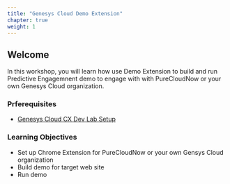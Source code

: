 ```yaml
---
title: "Genesys Cloud Demo Extension"
chapter: true
weight: 1
---
```


## Welcome

In this workshop, you will learn how use Demo Extension to build and run Predictive Engagemnent demo to engage with with PureCloudNow or your own Genesys Cloud organization.

### Prferequisites

- [Genesys Cloud CX Dev Lab Setup](https://workshop.genesys.com/workshops/gride-demo/)

### Learning Objectives
- Set up Chrome Extension for PureCloudNow or your own Gensys Cloud organization
- Build demo for target web site
- Run demo 
